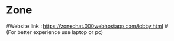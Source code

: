 # Zone
#Website link : https://zonechat.000webhostapp.com/lobby.html
#<br>(For better experience use laptop or pc)
